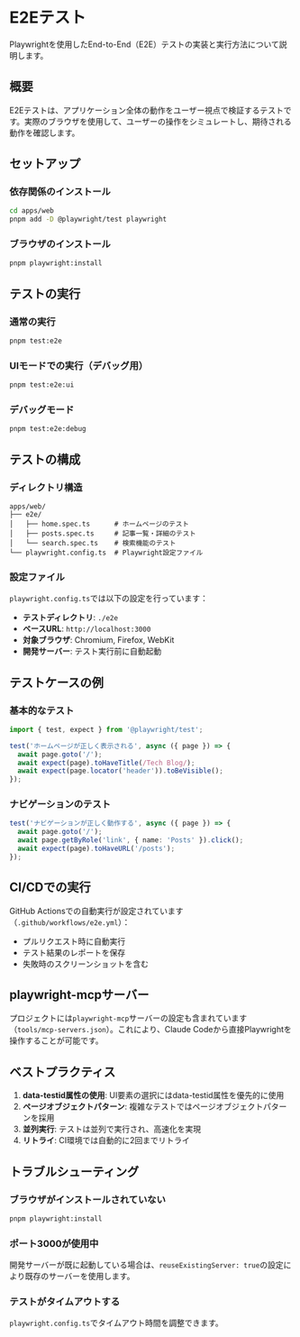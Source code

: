 # E2Eテスト

Playwrightを使用したEnd-to-End（E2E）テストの実装と実行方法について説明します。

## 概要

E2Eテストは、アプリケーション全体の動作をユーザー視点で検証するテストです。実際のブラウザを使用して、ユーザーの操作をシミュレートし、期待される動作を確認します。

## セットアップ

### 依存関係のインストール

```bash
cd apps/web
pnpm add -D @playwright/test playwright
```

### ブラウザのインストール

```bash
pnpm playwright:install
```

## テストの実行

### 通常の実行

```bash
pnpm test:e2e
```

### UIモードでの実行（デバッグ用）

```bash
pnpm test:e2e:ui
```

### デバッグモード

```bash
pnpm test:e2e:debug
```

## テストの構成

### ディレクトリ構造

```
apps/web/
├── e2e/
│   ├── home.spec.ts      # ホームページのテスト
│   ├── posts.spec.ts     # 記事一覧・詳細のテスト
│   └── search.spec.ts    # 検索機能のテスト
└── playwright.config.ts  # Playwright設定ファイル
```

### 設定ファイル

`playwright.config.ts`では以下の設定を行っています：

- **テストディレクトリ**: `./e2e`
- **ベースURL**: `http://localhost:3000`
- **対象ブラウザ**: Chromium, Firefox, WebKit
- **開発サーバー**: テスト実行前に自動起動

## テストケースの例

### 基本的なテスト

```typescript
import { test, expect } from '@playwright/test';

test('ホームページが正しく表示される', async ({ page }) => {
  await page.goto('/');
  await expect(page).toHaveTitle(/Tech Blog/);
  await expect(page.locator('header')).toBeVisible();
});
```

### ナビゲーションのテスト

```typescript
test('ナビゲーションが正しく動作する', async ({ page }) => {
  await page.goto('/');
  await page.getByRole('link', { name: 'Posts' }).click();
  await expect(page).toHaveURL('/posts');
});
```

## CI/CDでの実行

GitHub Actionsでの自動実行が設定されています（`.github/workflows/e2e.yml`）：

- プルリクエスト時に自動実行
- テスト結果のレポートを保存
- 失敗時のスクリーンショットを含む

## playwright-mcpサーバー

プロジェクトには`playwright-mcp`サーバーの設定も含まれています（`tools/mcp-servers.json`）。これにより、Claude Codeから直接Playwrightを操作することが可能です。

## ベストプラクティス

1. **data-testid属性の使用**: UI要素の選択にはdata-testid属性を優先的に使用
2. **ページオブジェクトパターン**: 複雑なテストではページオブジェクトパターンを採用
3. **並列実行**: テストは並列で実行され、高速化を実現
4. **リトライ**: CI環境では自動的に2回までリトライ

## トラブルシューティング

### ブラウザがインストールされていない

```bash
pnpm playwright:install
```

### ポート3000が使用中

開発サーバーが既に起動している場合は、`reuseExistingServer: true`の設定により既存のサーバーを使用します。

### テストがタイムアウトする

`playwright.config.ts`でタイムアウト時間を調整できます。
